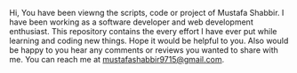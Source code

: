 Hi,
You have been viewng the scripts, code or project of Mustafa Shabbir.
I have been working as a software developer and web development enthusiast. This repository contains the every effort I have ever put while learning and coding new things.
Hope it would be helpful to you. Also would be happy to you hear any comments or reviews you wanted to share with me.
You can reach me at mustafashabbir9715@gmail.com.
